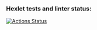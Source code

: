 ### Hexlet tests and linter status:
[![Actions Status](https://github.com/Dari365/qa-engineer-project-85/actions/workflows/hexlet-check.yml/badge.svg)](https://github.com/Dari365/qa-engineer-project-85/actions)